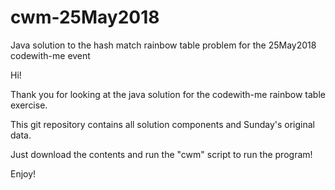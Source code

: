 # cwm-25May2018
Java solution to the hash match rainbow table problem for the 25May2018 codewith-me event

Hi!

Thank you for looking at the java solution for the codewith-me rainbow table exercise.

This git repository contains all solution components and Sunday's original data.

Just download the contents and run the "cwm" script to run the program!

Enjoy!
